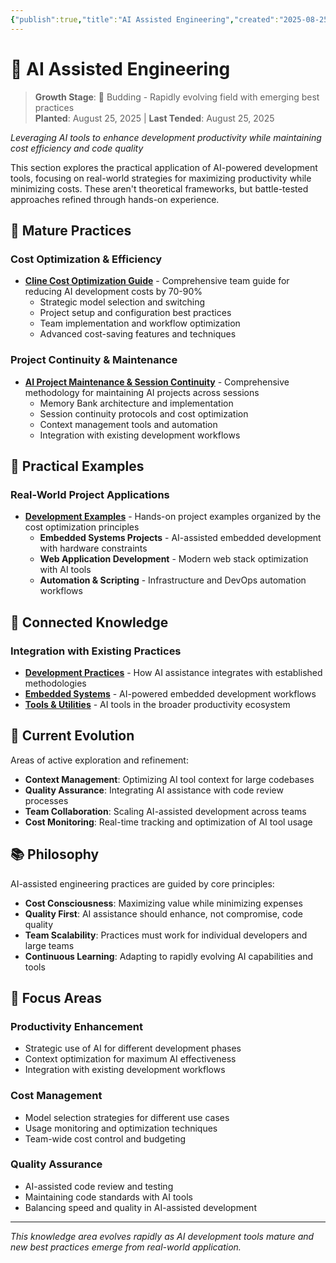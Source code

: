 ```yaml
---
{"publish":true,"title":"AI Assisted Engineering","created":"2025-08-25T19:49:04.481+02:00","modified":"2025-08-25T21:45:29.823+02:00","tags":["ai-assisted-development","cline","cost-optimization","development-practices","productivity"],"cssclasses":""}
---
```



# 🤖 AI Assisted Engineering

> **Growth Stage**: 🌿 Budding - Rapidly evolving field with emerging best practices  
> **Planted**: August 25, 2025 | **Last Tended**: August 25, 2025

*Leveraging AI tools to enhance development productivity while maintaining cost efficiency and code quality*

This section explores the practical application of AI-powered development tools, focusing on real-world strategies for maximizing productivity while minimizing costs. These aren't theoretical frameworks, but battle-tested approaches refined through hands-on experience.

## 🌳 Mature Practices

### Cost Optimization & Efficiency
- **[Cline Cost Optimization Guide](cline-cost-optimization-guide/index.md)** - Comprehensive team guide for reducing AI development costs by 70-90%
  - Strategic model selection and switching
  - Project setup and configuration best practices
  - Team implementation and workflow optimization
  - Advanced cost-saving features and techniques

### Project Continuity & Maintenance
- **[AI Project Maintenance & Session Continuity](ai-project-maintenance/index.md)** - Comprehensive methodology for maintaining AI projects across sessions
  - Memory Bank architecture and implementation
  - Session continuity protocols and cost optimization
  - Context management tools and automation
  - Integration with existing development workflows

## 🌱 Practical Examples

### Real-World Project Applications
- **[Development Examples](development-examples/index.md)** - Hands-on project examples organized by the cost optimization principles
  - **Embedded Systems Projects** - AI-assisted embedded development with hardware constraints
  - **Web Application Development** - Modern web stack optimization with AI tools
  - **Automation & Scripting** - Infrastructure and DevOps automation workflows

## 🔗 Connected Knowledge

### Integration with Existing Practices
- **[Development Practices](../development-practices/)** - How AI assistance integrates with established methodologies
- **[Embedded Systems](../embedded-systems/)** - AI-powered embedded development workflows
- **[Tools & Utilities](../tools-and-utilities/)** - AI tools in the broader productivity ecosystem

## 🌿 Current Evolution

Areas of active exploration and refinement:
- **Context Management**: Optimizing AI tool context for large codebases
- **Quality Assurance**: Integrating AI assistance with code review processes
- **Team Collaboration**: Scaling AI-assisted development across teams
- **Cost Monitoring**: Real-time tracking and optimization of AI tool usage

## 📚 Philosophy

AI-assisted engineering practices are guided by core principles:
- **Cost Consciousness**: Maximizing value while minimizing expenses
- **Quality First**: AI assistance should enhance, not compromise, code quality
- **Team Scalability**: Practices must work for individual developers and large teams
- **Continuous Learning**: Adapting to rapidly evolving AI capabilities and tools

## 🎯 Focus Areas

### Productivity Enhancement
- Strategic use of AI for different development phases
- Context optimization for maximum AI effectiveness
- Integration with existing development workflows

### Cost Management
- Model selection strategies for different use cases
- Usage monitoring and optimization techniques
- Team-wide cost control and budgeting

### Quality Assurance
- AI-assisted code review and testing
- Maintaining code standards with AI tools
- Balancing speed and quality in AI-assisted development

---

*This knowledge area evolves rapidly as AI development tools mature and new best practices emerge from real-world application.*
